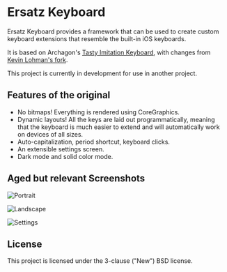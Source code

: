# Ersatz Keyboard

Ersatz Keyboard provides a framework that can be used to create custom keyboard extensions that resemble the built-in iOS keyboards.

It is based on Archagon's [Tasty Imitation Keyboard](https://github.com/archagon/tasty-imitation-keyboard/), with changes from [Kevin Lohman's fork](https://github.com/UnifyBadPirate/tasty-imitation-keyboard).

This project is currently in development for use in another project.

## Features of the original

* No bitmaps! Everything is rendered using CoreGraphics.
* Dynamic layouts! All the keys are laid out programmatically, meaning that the keyboard is much easier to extend and will automatically work on devices of all sizes.
* Auto-capitalization, period shortcut, keyboard clicks.
* An extensible settings screen.
* Dark mode and solid color mode.

## Aged but relevant Screenshots

![Portrait](./Screenshot-Portrait.png "Portrait")

![Landscape](./Screenshot-Landscape.png "Landscape")

![Settings](./Settings-Portrait.png "Settings")

## License

This project is licensed under the 3-clause ("New") BSD license.
